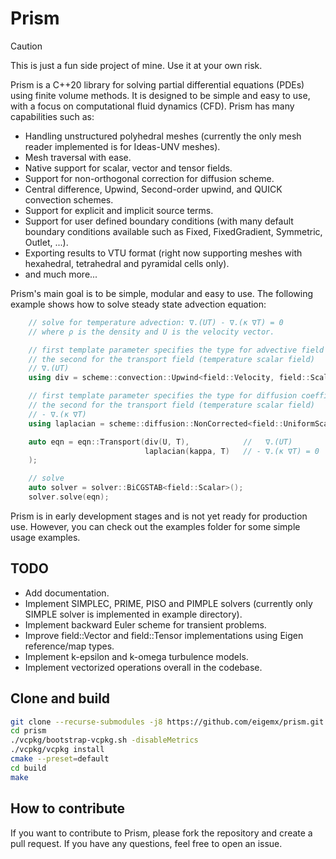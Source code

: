 # Prism
> [!CAUTION]
>
> This is just a fun side project of mine. Use it at your own risk.

Prism is a C++20 library for solving partial differential equations (PDEs) using finite volume methods. It is designed to be simple and easy to use, with a focus on computational fluid dynamics (CFD). Prism has many capabilities such as:
- Handling unstructured polyhedral meshes (currently the only mesh reader implemented is for Ideas-UNV meshes).
- Mesh traversal with ease.
- Native support for scalar, vector and tensor fields.
- Support for non-orthogonal correction for diffusion scheme.
- Central difference, Upwind, Second-order upwind, and QUICK convection schemes.
- Support for explicit and implicit source terms.
- Support for user defined boundary conditions (with many default boundary conditions available such as Fixed, FixedGradient, Symmetric, Outlet, ...).
- Exporting results to VTU format (right now supporting meshes with hexahedral, tetrahedral and pyramidal cells only).
- and much more...

Prism's main goal is to be simple, modular and easy to use. The following example shows how to solve steady state advection equation:
```cpp
    // solve for temperature advection: ∇.(UT) - ∇.(κ ∇T) = 0
    // where ρ is the density and U is the velocity vector.

    // first template parameter specifies the type for advective field and 
    // the second for the transport field (temperature scalar field)
    // ∇.(UT)
    using div = scheme::convection::Upwind<field::Velocity, field::Scalar>;

    // first template parameter specifies the type for diffusion coefficient and
    // the second for the transport field (temperature scalar field)
    // - ∇.(κ ∇T) 
    using laplacian = scheme::diffusion::NonCorrected<field::UniformScalar, field::Scalar>;

    auto eqn = eqn::Transport(div(U, T),            //   ∇.(UT)
                              laplacian(kappa, T)   // - ∇.(κ ∇T) = 0
    );

    // solve
    auto solver = solver::BiCGSTAB<field::Scalar>();
    solver.solve(eqn);
```

Prism is in early development stages and is not yet ready for production use. However, you can check out the examples folder for some simple usage examples.

## TODO
- Add documentation.
- Implement SIMPLEC, PRIME, PISO and PIMPLE solvers (currently only SIMPLE solver is implemented in example directory).
- Implement backward Euler scheme for transient problems.
- Improve field::Vector and field::Tensor implementations using Eigen reference/map types.
- Implement k-epsilon and k-omega turbulence models.
- Implement vectorized operations overall in the codebase.

## Clone and build
```bash
git clone --recurse-submodules -j8 https://github.com/eigemx/prism.git
cd prism
./vcpkg/bootstrap-vcpkg.sh -disableMetrics
./vcpkg/vcpkg install
cmake --preset=default
cd build
make
```

## How to contribute
If you want to contribute to Prism, please fork the repository and create a pull request. If you have any questions, feel free to open an issue.

